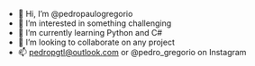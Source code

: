 - 👋 Hi, I’m @pedropaulogregorio
- 👀 I’m interested in something challenging 
- 🌱 I’m currently learning Python and C#
- 💞️ I’m looking to collaborate on any project
- 📫 pedropgtl@outlook.com or @pedro_gregorio on Instagram

<!---
pedropaulogregorio/pedropaulogregorio is a ✨ special ✨ repository because its `README.md` (this file) appears on your GitHub profile.
You can click the Preview link to take a look at your changes.
--->
